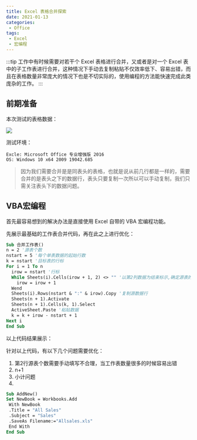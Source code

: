 ```yaml
---
title: Excel 表格合并探索
date: 2021-01-13
categories: 
 - Office
tags:
 - Excel
 - 宏编程
---
```


:::tip
工作中有时候需要对若干个 Excel 表格进行合并，又或者是对一个 Excel 表中的子工作表进行合并，这种情况下手动去复制粘贴不仅效率低下、容易出错，而且在表格数量非常庞大的情况下也是不切实际的，使用编程的方法能快速完成此类庞杂的工作。
:::

<!-- more -->

## 前期准备

本次测试的表格数据：

<div style="width:500px">

![](http://img.luqirong.com/20210121-%E5%AE%9E%E9%AA%8C%E8%A1%A8%E6%A0%BC.gif)

</div>

测试环境：
```
Excle: Microsoft Office 专业增强版 2016
OS: Windows 10 x64 2009 19042.685
```

> 因为我们需要合并是是同表头的表格，也就是说从前几行都是一样的，需要合并的是表头之下的数据行，表头只要复制一次所以可以手动复制，我们只需关注表头下的数据问题。

## VBA宏编程

首先最容易想到的解决办法是直接使用 Excel 自带的 VBA 宏编程功能。

先展示最基础的工作表合并代码，再在此之上进行优化：

``` vb
Sub 合并工作表()
n = 2 '源表个数
nstart = 5 '每个单表数据的起始行数
k = nstart '目标表的行标
For i = 1 To n
  irow = nstart '行标
  While Sheets(i).Cells(irow + 1, 2) <> "" '以第2列数据为结束标示,确定源表的行数
    irow = irow + 1
  Wend
  Sheets(i).Rows(nstart & ":" & irow).Copy '复制源数据行
  Sheets(n + 1).Activate
  Sheets(n + 1).Cells(k, 1).Select
  ActiveSheet.Paste '粘贴数据
  k = k + irow - nstart + 1
Next i
End Sub
```

以上代码结果展示：


针对以上代码，有以下几个问题需要优化：

1. 第2行源表个数需要手动填写不合理，当工作表数量很多的时候容易出错
2. n+1
3. 小计问题
4. 


``` vb
Sub AddNew() 
Set NewBook = Workbooks.Add 
 With NewBook 
 .Title = "All Sales" 
 .Subject = "Sales" 
 .SaveAs Filename:="Allsales.xls" 
 End With 
End Sub
```